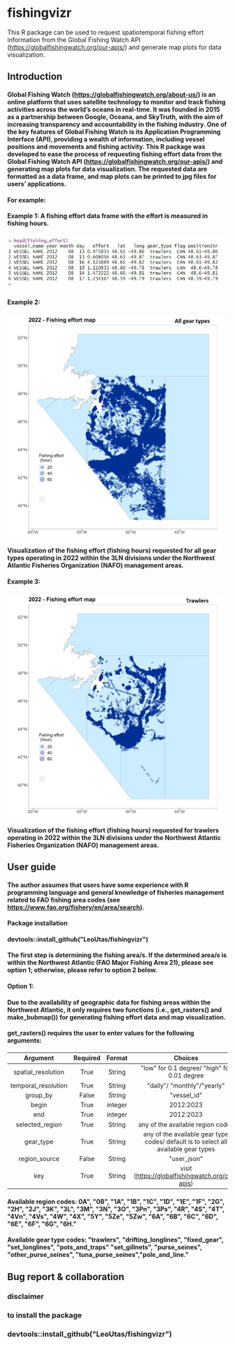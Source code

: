 # fishingvizr
This R package can be used to request spatiotemporal fishing effort information from the Global Fishing Watch API (https://globalfishingwatch.org/our-apis/) and generate map plots for data visualization.

## Introduction
#### Global Fishing Watch (https://globalfishingwatch.org/about-us/) is an online platform that uses satellite technology to monitor and track fishing activities across the world’s oceans in real-time. It was founded in 2015 as a partnership between Google, Oceana, and SkyTruth, with the aim of increasing transparency and accountability in the fishing industry. One of the key features of Global Fishing Watch is its Application Programming Interface (API), providing a wealth of information, including vessel positions and movements and fishing activity. This R package was developed to ease the process of requesting fishing effort data from the Global Fishing Watch API (https://globalfishingwatch.org/our-apis/) and generating map plots for data visualization. The requested data are formatted as a data frame, and map plots can be printed to jpg files for users’ applications. 

#### For example:
#### Example 1: A fishing effort data frame with the effort is measured in fishing hours. 
### ![text](https://github.com/LeoUtas/fishingvizr/blob/main/example/dataframe.jpg?raw=true)
 
#### Example 2: 
### ![text](https://github.com/LeoUtas/fishingvizr/blob/main/example/viz/effort_map_1.jpg?raw=true)
#### Visualization of the fishing effort (fishing hours) requested for all gear types operating in 2022 within the 3LN divisions under the Northwest Atlantic Fisheries Organization (NAFO) management areas.

#### Example 3: 
### ![text](https://github.com/LeoUtas/fishingvizr/blob/main/example/viz/effort_map_2.jpg?raw=true)
#### Visualization of the fishing effort (fishing hours) requested for trawlers operating in 2022 within the 3LN divisions under the Northwest Atlantic Fisheries Organization (NAFO) management areas.

## User guide

#### The author assumes that users have some experience with R programming language and general knowledge of fisheries management related to FAO fishing area codes (see https://www.fao.org/fishery/en/area/search).  

#### Package installation
#### devtools::install_github("LeoUtas/fishingvizr")

#### The first step is determining the fishing area/s. If the determined area/s is within the Northwest Atlantic (FAO Major Fishing Area 21), please see option 1; otherwise, please refer to option 2 below.

#### Option 1:
#### Due to the availability of geographic data for fishing areas within the Northwest Atlantic, it only requires two functions (i.e., get_rasters() and make_bubmap()) for generating fishing effort data and map visualization.

#### get_rasters() requires the user to enter values for the following arguments:

| Argument | Required | Format | Choices | Recommended |
| :---: | :---: | :---: | :---: | --- |
| spatial_resolution | True | String | "low" for 0.1 degree/ "high" for 0.01 degree | "high" |
| temporal_resolution | True | String | "daily"/ "monthly"/"yearly" | "daily" |
| group_by | False | String | "vessel_id" | "vessel_id" |
| begin | True | integer | 2012:2023 | 2012:2022 |
| end | True | integer | 2012:2023 | 2012:2022 |
| selected_region | True | String | any of the available region codes | None |
| gear_type | True | String | any of the available gear type codes/ default is to select all available gear types | None |
| region_source | False | String | "user_json" | "user_json" |
| key | True | String | visit (https://globalfishingwatch.org/our-apis) | None |

#### Available region codes: 0A", "0B", "1A", "1B", "1C", "1D", "1E", "1F", "2G", "2H", "2J", "3K", "3L", "3M", "3N", "3O", "3Pn", "3Ps", "4R", "4S", "4T", "4Vn", "4Vs", "4W", "4X", "5Y", "5Ze", "5Zw", "6A", "6B", "6C", "6D", "6E", "6F", "6G", "6H."

#### Available gear type codes: "trawlers", "drifting_longlines", "fixed_gear", "set_longlines", "pots_and_traps" "set_gillnets", "purse_seines", "other_purse_seines", "tuna_purse_seines","pole_and_line."

  


## Bug report & collaboration 


### disclaimer



### 
### to install the package
### devtools::install_github("LeoUtas/fishingvizr")

